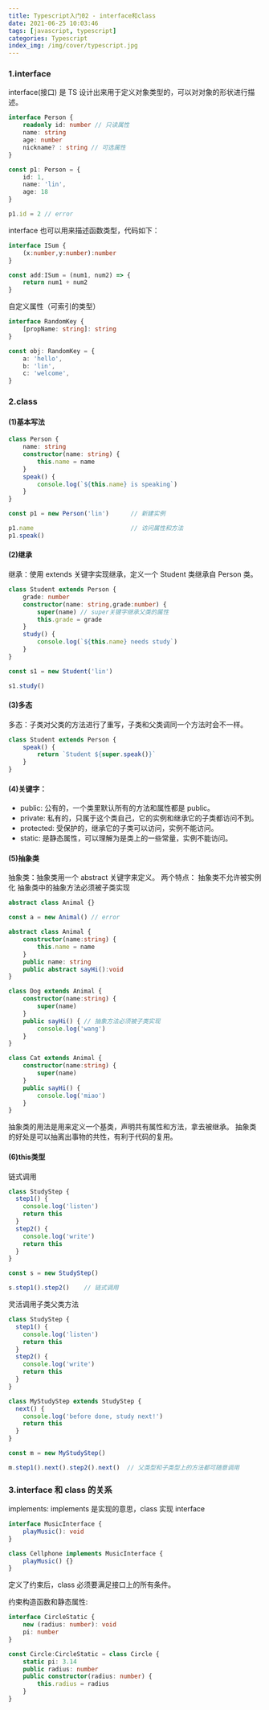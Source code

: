 ```yaml
---
title: Typescript入门02 - interface和class
date: 2021-06-25 10:03:46
tags: [javascript, typescript]
categories: Typescript
index_img: /img/cover/typescript.jpg
---
```


### 1.interface
interface(接口) 是 TS 设计出来用于定义对象类型的，可以对对象的形状进行描述。
```ts
interface Person {
    readonly id: number // 只读属性
    name: string
    age: number
    nickname? : string // 可选属性
}

const p1: Person = {
    id: 1,
    name: 'lin',
    age: 18
}

p1.id = 2 // error
```

interface 也可以用来描述函数类型，代码如下：
```ts
interface ISum {
    (x:number,y:number):number
}

const add:ISum = (num1, num2) => {
    return num1 + num2
}
```

自定义属性（可索引的类型）
```ts
interface RandomKey {
    [propName: string]: string
}

const obj: RandomKey = {
    a: 'hello',
    b: 'lin',
    c: 'welcome',
}
```

### 2.class
#### (1)基本写法
```ts
class Person {
    name: string
    constructor(name: string) {
        this.name = name
    }
    speak() {
        console.log(`${this.name} is speaking`)
    }
}

const p1 = new Person('lin')      // 新建实例  

p1.name                           // 访问属性和方法
p1.speak()

```

#### (2)继承
继承：使用 extends 关键字实现继承，定义一个 Student 类继承自 Person 类。
```ts
class Student extends Person {
    grade: number
    constructor(name: string,grade:number) {
        super(name) // super关键字继承父类的属性
        this.grade = grade
    }
    study() {
        console.log(`${this.name} needs study`)
    }
}

const s1 = new Student('lin')

s1.study()

```

#### (3)多态
多态：子类对父类的方法进行了重写，子类和父类调同一个方法时会不一样。
```ts
class Student extends Person {
    speak() {
        return `Student ${super.speak()}`
    }
}

```

#### (4)关键字：
* public: 公有的，一个类里默认所有的方法和属性都是 public。
* private: 私有的，只属于这个类自己，它的实例和继承它的子类都访问不到。
* protected: 受保护的，继承它的子类可以访问，实例不能访问。
* static: 是静态属性，可以理解为是类上的一些常量，实例不能访问。

#### (5)抽象类
抽象类：抽象类用一个 abstract 关键字来定义。
两个特点：
抽象类不允许被实例化
抽象类中的抽象方法必须被子类实现
```ts
abstract class Animal {}

const a = new Animal() // error

```
```ts
abstract class Animal {
    constructor(name:string) {
        this.name = name
    }
    public name: string
    public abstract sayHi():void
}

class Dog extends Animal {
    constructor(name:string) {
        super(name)
    }
    public sayHi() { // 抽象方法必须被子类实现
        console.log('wang')
    }
}

class Cat extends Animal {
    constructor(name:string) {
        super(name)
    }
    public sayHi() {
        console.log('miao')
    }
}

```
抽象类的用法是用来定义一个基类，声明共有属性和方法，拿去被继承。
抽象类的好处是可以抽离出事物的共性，有利于代码的复用。

#### (6)this类型
链式调用
```ts
class StudyStep {
  step1() {
    console.log('listen')
    return this
  }
  step2() {
    console.log('write')
    return this
  }
}

const s = new StudyStep()

s.step1().step2()    // 链式调用

```

灵活调用子类父类方法
```ts
class StudyStep {
  step1() {
    console.log('listen')
    return this
  }
  step2() {
    console.log('write')
    return this
  }
}

class MyStudyStep extends StudyStep {
  next() {
    console.log('before done, study next!')
    return this   
  }
}

const m = new MyStudyStep()

m.step1().next().step2().next()  // 父类型和子类型上的方法都可随意调用

```

### 3.interface 和 class 的关系
implements:
implements 是实现的意思，class 实现 interface
```ts
interface MusicInterface {
    playMusic(): void
}

class Cellphone implements MusicInterface {
    playMusic() {}
}
```
定义了约束后，class 必须要满足接口上的所有条件。

约束构造函数和静态属性:
```ts
interface CircleStatic {
    new (radius: number): void
    pi: number
}

const Circle:CircleStatic = class Circle {
    static pi: 3.14
    public radius: number
    public constructor(radius: number) {
        this.radius = radius
    }
}

```
